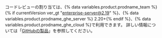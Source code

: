 コードレビューの割り当ては、{% data variables.product.prodname_team %}{% if currentVersion ver_gt "enterprise-server@2.19" %}、{% data variables.product.prodname_ghe_server %} 2.20+{% endif %}、{% data variables.product.prodname_ghe_cloud %}で利用できます。 詳しい情報については「[GitHubの製品](/articles/githubs-products)」を参照してください。
